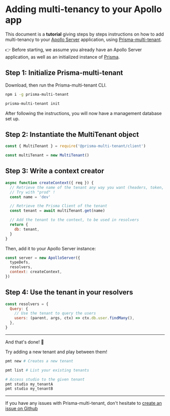 # Adding multi-tenancy to your Apollo app

This document is a **tutorial** giving steps by steps instructions on how to add multi-tenancy to your [Apollo Server](https://www.apollographql.com/docs/apollo-server/) application, using [Prisma-multi-tenant](https://github.com/Errorname/prisma-multi-tenant).

👉 Before starting, we assume you already have an Apollo Server application, as well as an initialized instance of [Prisma](https://www.prisma.io/).

## Step 1: Initialize Prisma-multi-tenant

Download, then run the Prisma-multi-tenant CLI.

```sh
npm i -g prisma-multi-tenant

prisma-multi-tenant init
```

After following the instructions, you will now have a management database set up.

## Step 2: Instantiate the MultiTenant object

```js
const { MultiTenant } = require('@prisma-multi-tenant/client')

const multiTenant = new MultiTenant()
```

## Step 3: Write a context creator

```js
async function createContext({ req }) {
  // Retrieve the name of the tenant any way you want (headers, token, ...)
  // Try with "prod" !
  const name = 'dev'

  // Retrieve the Prisma Client of the tenant
  const tenant = await multiTenant.get(name)

  // Add the tenant to the context, to be used in resolvers
  return {
    db: tenant,
  }
}
```

Then, add it to your Apollo Server instance:

```js
const server = new ApolloServer({
  typeDefs,
  resolvers,
  context: createContext,
})
```

## Step 4: Use the tenant in your resolvers

```js
const resolvers = {
  Query: {
    // Use the tenant to query the users
    users: (parent, args, ctx) => ctx.db.user.findMany(),
  },
}
```

---

And that's done! 🎉

Try adding a new tenant and play between them!

```sh
pmt new # Creates a new tenant

pmt list # List your existing tenants

# Access studio to the given tenant
pmt studio my_tenantA
pmt studio my_tenantB
```

---

If you have any issues with Prisma-multi-tenant, don't hesitate to [create an issue on Github](https://github.com/Errorname/prisma-multi-tenant/issues/new)

